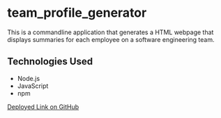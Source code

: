 # team_profile_generator

This is a commandline application that generates a HTML webpage that displays summaries for each employee on a software engineering team. 


## Technologies Used 

* Node.js
* JavaScript
* npm 


<a href= "https://gnorzea.github.io/team_profile_generator/"> Deployed Link on GitHub</a>
